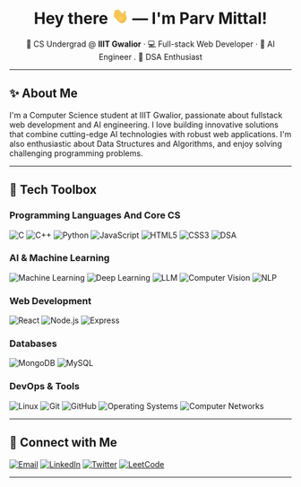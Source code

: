 <!-- Intro banner -->
<h1 align="center">
  Hey there <img src="https://raw.githubusercontent.com/ABSphreak/ABSphreak/master/gifs/Hi.gif" width="30px"/> — I'm <strong>Parv Mittal</strong>!
</h1>

<p align="center">
  🏫 CS Undergrad @ <strong>IIIT Gwalior</strong> · 💻 Full-stack Web Developer · 🤖 AI Engineer . 🧩 DSA Enthusiast  
</p>

---

## ✨ About Me
I'm a Computer Science student at IIIT Gwalior, passionate about fullstack web development and AI engineering. I love building innovative solutions that combine cutting-edge AI technologies with robust web applications. I'm also enthusiastic about Data Structures and Algorithms, and enjoy solving challenging programming problems.

---

## 🧰 Tech Toolbox

### Programming Languages And Core CS
![C](https://img.shields.io/badge/-C-A8B9CC?style=for-the-badge&logo=c&logoColor=white)
![C++](https://img.shields.io/badge/-C++-00599C?style=for-the-badge&logo=cplusplus&logoColor=white)
![Python](https://img.shields.io/badge/-Python-3776AB?style=for-the-badge&logo=python&logoColor=white)
![JavaScript](https://img.shields.io/badge/-JavaScript-F7DF1E?style=for-the-badge&logo=javascript&logoColor=black)
![HTML5](https://img.shields.io/badge/-HTML5-E34F26?style=for-the-badge&logo=html5&logoColor=white)
![CSS3](https://img.shields.io/badge/-CSS3-1572B6?style=for-the-badge&logo=css3&logoColor=white)
![DSA](https://img.shields.io/badge/-Data%20Structures%20%26%20Algorithms-FF6B6B?style=for-the-badge&logo=leetcode&logoColor=white)

### AI & Machine Learning
![Machine Learning](https://img.shields.io/badge/-Machine%20Learning-FF6F00?style=for-the-badge&logo=tensorflow&logoColor=white)
![Deep Learning](https://img.shields.io/badge/-Deep%20Learning-5C3EE8?style=for-the-badge&logo=pytorch&logoColor=white)
![LLM](https://img.shields.io/badge/-LLM-00FFFF?style=for-the-badge&logo=openai&logoColor=black)
![Computer Vision](https://img.shields.io/badge/-Computer%20Vision-5C3EE8?style=for-the-badge&logo=opencv&logoColor=white)
![NLP](https://img.shields.io/badge/-NLP-8CAAE6?style=for-the-badge&logo=nlp&logoColor=white)

### Web Development
![React](https://img.shields.io/badge/-React-61DAFB?style=for-the-badge&logo=react&logoColor=black)
![Node.js](https://img.shields.io/badge/-Node.js-339933?style=for-the-badge&logo=nodedotjs&logoColor=white)
![Express](https://img.shields.io/badge/-Express-000000?style=for-the-badge&logo=express&logoColor=white)

### Databases
![MongoDB](https://img.shields.io/badge/-MongoDB-47A248?style=for-the-badge&logo=mongodb&logoColor=white)
![MySQL](https://img.shields.io/badge/-MySQL-4479A1?style=for-the-badge&logo=mysql&logoColor=white)

### DevOps & Tools
![Linux](https://img.shields.io/badge/-Linux-FCC624?style=for-the-badge&logo=linux&logoColor=black)
![Git](https://img.shields.io/badge/-Git-F05032?style=for-the-badge&logo=git&logoColor=white)
![GitHub](https://img.shields.io/badge/-GitHub-181717?style=for-the-badge&logo=github&logoColor=white)
![Operating Systems](https://img.shields.io/badge/-Operating%20Systems-0078D6?style=for-the-badge&logo=windows&logoColor=white)
![Computer Networks](https://img.shields.io/badge/-Computer%20Networks-006699?style=for-the-badge&logo=cisco&logoColor=white)

---
## 🔗 Connect with Me
<!-- You can add your contact information here -->

[![Email](https://img.shields.io/badge/-Email-D14836?style=for-the-badge&logo=gmail&logoColor=white)](mailto:parvmittal31757@gmail.com)
[![LinkedIn](https://img.shields.io/badge/-LinkedIn-0077B5?style=for-the-badge&logo=linkedin&logoColor=white)](https://www.linkedin.com/in/parv-mittal-16b532289/)
[![Twitter](https://img.shields.io/badge/-Twitter-1DA1F2?style=for-the-badge&logo=twitter&logoColor=white)](https://x.com/parv_mittal07)
[![LeetCode](https://img.shields.io/badge/-LeetCode-FFA116?style=for-the-badge&logo=leetcode&logoColor=black)](https://leetcode.com/u/Mittal_parv/)


---

